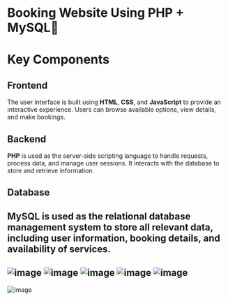 # Booking Website Using PHP + MySQL🥸
# Key Components

## Frontend
The user interface is built using **HTML**, **CSS**, and **JavaScript** to provide an interactive experience. Users can browse available options, view details, and make bookings.

## Backend
**PHP** is used as the server-side scripting language to handle requests, process data, and manage user sessions. It interacts with the database to store and retrieve information.

## Database
**MySQL** is used as the relational database management system to store all relevant data, including user information, booking details, and availability of services. 
--
![image](https://github.com/user-attachments/assets/b86ed65d-d49a-49d5-87f1-851e3cc2b301)
![image](https://github.com/user-attachments/assets/2c3f5c3e-c426-48d9-91bd-5e03b203d910)
![image](https://github.com/user-attachments/assets/052570c7-4c8b-4f6b-b181-bf3bfaa614d5)
![image](https://github.com/user-attachments/assets/31432be9-5e00-4a8f-a7f5-0dd28002418e)
![image](https://github.com/user-attachments/assets/1e863bac-ab1c-495f-9448-f0e3862eaeed)
--
![image](https://github.com/user-attachments/assets/9dd4892e-a83b-418d-8990-cb66f1a99608)




